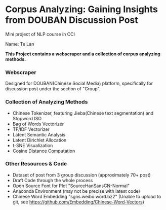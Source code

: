 # Corpus Analyzing: Gaining Insights from DOUBAN Discussion Post

Mini project of NLP course in CCI

Name: Te Lan

**This Project contains a webscraper and a collection of corpus analyzing methods.**

### Webscraper
Designed for DOUBAN(Chinese Social Media) platform, specifically for discussion post under the section of "Group".

### Collection of Analyzing Methods
- Chinese Tokenizer, featuring Jieba(Chinese text segmentation) and Stopword ISO
- Bag of Words Vectorizer
- TF/IDF Vectorizer
- Latent Semantic Analysis
- Latent Dirichlet Allocation
- t-SNE Visualization
- Cosine Distance Computation

### Other Resources & Code
- Dataset of post from 3 group discussion (approximately 70+ post)
- Draft Code through the whole process
- Open Source Font for Plot "SourceHanSansCN-Normal"
- Anaconda Environment (may not be precise with latest code)
- Chinese Word Embedding "sgns.weibo.word.bz2" (Unable to upload to git, see https://github.com/Embedding/Chinese-Word-Vectors)

